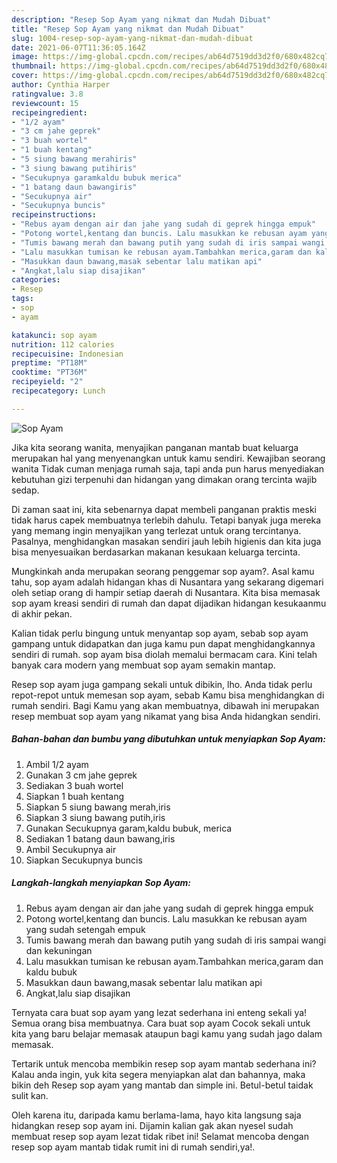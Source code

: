 ```yaml
---
description: "Resep Sop Ayam yang nikmat dan Mudah Dibuat"
title: "Resep Sop Ayam yang nikmat dan Mudah Dibuat"
slug: 1004-resep-sop-ayam-yang-nikmat-dan-mudah-dibuat
date: 2021-06-07T11:36:05.164Z
image: https://img-global.cpcdn.com/recipes/ab64d7519dd3d2f0/680x482cq70/sop-ayam-foto-resep-utama.jpg
thumbnail: https://img-global.cpcdn.com/recipes/ab64d7519dd3d2f0/680x482cq70/sop-ayam-foto-resep-utama.jpg
cover: https://img-global.cpcdn.com/recipes/ab64d7519dd3d2f0/680x482cq70/sop-ayam-foto-resep-utama.jpg
author: Cynthia Harper
ratingvalue: 3.8
reviewcount: 15
recipeingredient:
- "1/2 ayam"
- "3 cm jahe geprek"
- "3 buah wortel"
- "1 buah kentang"
- "5 siung bawang merahiris"
- "3 siung bawang putihiris"
- "Secukupnya garamkaldu bubuk merica"
- "1 batang daun bawangiris"
- "Secukupnya air"
- "Secukupnya buncis"
recipeinstructions:
- "Rebus ayam dengan air dan jahe yang sudah di geprek hingga empuk"
- "Potong wortel,kentang dan buncis. Lalu masukkan ke rebusan ayam yang sudah setengah empuk"
- "Tumis bawang merah dan bawang putih yang sudah di iris sampai wangi dan kekuningan"
- "Lalu masukkan tumisan ke rebusan ayam.Tambahkan merica,garam dan kaldu bubuk"
- "Masukkan daun bawang,masak sebentar lalu matikan api"
- "Angkat,lalu siap disajikan"
categories:
- Resep
tags:
- sop
- ayam

katakunci: sop ayam 
nutrition: 112 calories
recipecuisine: Indonesian
preptime: "PT18M"
cooktime: "PT36M"
recipeyield: "2"
recipecategory: Lunch

---
```



![Sop Ayam](https://img-global.cpcdn.com/recipes/ab64d7519dd3d2f0/680x482cq70/sop-ayam-foto-resep-utama.jpg)

Jika kita seorang wanita, menyajikan panganan mantab buat keluarga merupakan hal yang menyenangkan untuk kamu sendiri. Kewajiban seorang  wanita Tidak cuman menjaga rumah saja, tapi anda pun harus menyediakan kebutuhan gizi terpenuhi dan hidangan yang dimakan orang tercinta wajib sedap.

Di zaman  saat ini, kita sebenarnya dapat membeli panganan praktis meski tidak harus capek membuatnya terlebih dahulu. Tetapi banyak juga mereka yang memang ingin menyajikan yang terlezat untuk orang tercintanya. Pasalnya, menghidangkan masakan sendiri jauh lebih higienis dan kita juga bisa menyesuaikan berdasarkan makanan kesukaan keluarga tercinta. 



Mungkinkah anda merupakan seorang penggemar sop ayam?. Asal kamu tahu, sop ayam adalah hidangan khas di Nusantara yang sekarang digemari oleh setiap orang di hampir setiap daerah di Nusantara. Kita bisa memasak sop ayam kreasi sendiri di rumah dan dapat dijadikan hidangan kesukaanmu di akhir pekan.

Kalian tidak perlu bingung untuk menyantap sop ayam, sebab sop ayam gampang untuk didapatkan dan juga kamu pun dapat menghidangkannya sendiri di rumah. sop ayam bisa diolah memalui bermacam cara. Kini telah banyak cara modern yang membuat sop ayam semakin mantap.

Resep sop ayam juga gampang sekali untuk dibikin, lho. Anda tidak perlu repot-repot untuk memesan sop ayam, sebab Kamu bisa menghidangkan di rumah sendiri. Bagi Kamu yang akan membuatnya, dibawah ini merupakan resep membuat sop ayam yang nikamat yang bisa Anda hidangkan sendiri.

<!--inarticleads1-->

##### Bahan-bahan dan bumbu yang dibutuhkan untuk menyiapkan Sop Ayam:

1. Ambil 1/2 ayam
1. Gunakan 3 cm jahe geprek
1. Sediakan 3 buah wortel
1. Siapkan 1 buah kentang
1. Siapkan 5 siung bawang merah,iris
1. Siapkan 3 siung bawang putih,iris
1. Gunakan Secukupnya garam,kaldu bubuk, merica
1. Sediakan 1 batang daun bawang,iris
1. Ambil Secukupnya air
1. Siapkan Secukupnya buncis




<!--inarticleads2-->

##### Langkah-langkah menyiapkan Sop Ayam:

1. Rebus ayam dengan air dan jahe yang sudah di geprek hingga empuk
1. Potong wortel,kentang dan buncis. Lalu masukkan ke rebusan ayam yang sudah setengah empuk
1. Tumis bawang merah dan bawang putih yang sudah di iris sampai wangi dan kekuningan
1. Lalu masukkan tumisan ke rebusan ayam.Tambahkan merica,garam dan kaldu bubuk
1. Masukkan daun bawang,masak sebentar lalu matikan api
1. Angkat,lalu siap disajikan




Ternyata cara buat sop ayam yang lezat sederhana ini enteng sekali ya! Semua orang bisa membuatnya. Cara buat sop ayam Cocok sekali untuk kita yang baru belajar memasak ataupun bagi kamu yang sudah jago dalam memasak.

Tertarik untuk mencoba membikin resep sop ayam mantab sederhana ini? Kalau anda ingin, yuk kita segera menyiapkan alat dan bahannya, maka bikin deh Resep sop ayam yang mantab dan simple ini. Betul-betul taidak sulit kan. 

Oleh karena itu, daripada kamu berlama-lama, hayo kita langsung saja hidangkan resep sop ayam ini. Dijamin kalian gak akan nyesel sudah membuat resep sop ayam lezat tidak ribet ini! Selamat mencoba dengan resep sop ayam mantab tidak rumit ini di rumah sendiri,ya!.

